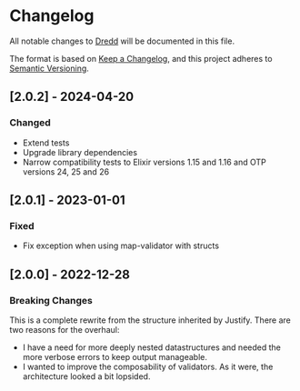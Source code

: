 # Changelog

All notable changes to [Dredd](https://github.com/Prakti/dredd) will be documented in this file.

The format is based on [Keep a Changelog](https://keepachangelog.com/en/1.0.0/),
and this project adheres to [Semantic Versioning](https://semver.org/spec/v2.0.0.html).

## [2.0.2] - 2024-04-20

### Changed

- Extend tests
- Upgrade library dependencies
- Narrow compatibility tests to Elixir versions 1.15 and 1.16 and OTP versions 24, 25 and 26

## [2.0.1] - 2023-01-01

### Fixed

- Fix exception when using map-validator with structs

## [2.0.0] - 2022-12-28

### Breaking Changes

This is a complete rewrite from the structure inherited by Justify. There are two reasons for the overhaul:
- I have a need for more deeply nested datastructures and needed the more verbose errors to keep output manageable.
- I wanted to improve the composability of validators. As it were, the architecture looked a bit lopsided.

